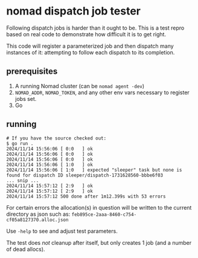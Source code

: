 # nomad dispatch job tester

Following dispatch jobs is harder than it ought to be. This is a test repro
based on real code to demonstrate how difficult it is to get right.

This code will register a parameterized job and then dispatch many instances of
it: attempting to follow each dispatch to its completion.

## prerequisites

1. A running Nomad cluster (can be `nomad agent -dev`)
2. `NOMAD_ADDR`, `NOMAD_TOKEN`, and any other env vars necessary to register
	 jobs set.
3. Go

## running

```
# If you have the source checked out:
$ go run .
2024/11/14 15:56:06 [ 0:0   ] ok
2024/11/14 15:56:06 [ 0:0   ] ok
2024/11/14 15:56:06 [ 0:0   ] ok
2024/11/14 15:56:06 [ 1:0   ] ok
2024/11/14 15:56:06 [ 1:0   ] expected "sleeper" task but none is found for dispatch ID sleeper/dispatch-1731628560-bbbe6f03
... snip ...
2024/11/14 15:57:12 [ 2:9   ] ok
2024/11/14 15:57:12 [ 2:9   ] ok
2024/11/14 15:57:12 500 done after 1m12.399s with 53 errors
```

For certain errors the allocation(s) in question will be written to the current
directory as json such as: `feb895ce-2aaa-8460-c754-cf05a8127370.alloc.json`

Use `-help` to see and adjust test parameters.

The test does *not* cleanup after itself, but only creates 1 job (and a number
of dead allocs).
